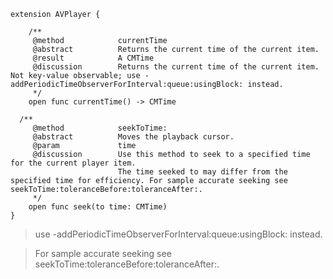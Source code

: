 ```  
extension AVPlayer {

    /**
     @method			currentTime
     @abstract			Returns the current time of the current item.
     @result			A CMTime
     @discussion		Returns the current time of the current item. Not key-value observable; use -addPeriodicTimeObserverForInterval:queue:usingBlock: instead.
     */
    open func currentTime() -> CMTime

  /**
     @method			seekToTime:
     @abstract			Moves the playback cursor.
     @param				time
     @discussion		Use this method to seek to a specified time for the current player item.
    					The time seeked to may differ from the specified time for efficiency. For sample accurate seeking see seekToTime:toleranceBefore:toleranceAfter:.
     */
    open func seek(to time: CMTime)
}
```  
> use -addPeriodicTimeObserverForInterval:queue:usingBlock: instead.

>  For sample accurate seeking see seekToTime:toleranceBefore:toleranceAfter:.
